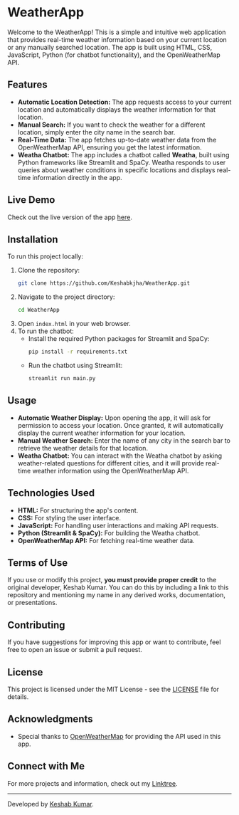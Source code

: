 # WeatherApp

Welcome to the WeatherApp! This is a simple and intuitive web application that provides real-time weather information based on your current location or any manually searched location. The app is built using HTML, CSS, JavaScript, Python (for chatbot functionality), and the OpenWeatherMap API.

## Features

- **Automatic Location Detection:** The app requests access to your current location and automatically displays the weather information for that location.
- **Manual Search:** If you want to check the weather for a different location, simply enter the city name in the search bar.
- **Real-Time Data:** The app fetches up-to-date weather data from the OpenWeatherMap API, ensuring you get the latest information.
- **Weatha Chatbot:** The app includes a chatbot called **Weatha**, built using Python frameworks like Streamlit and SpaCy. Weatha responds to user queries about weather conditions in specific locations and displays real-time information directly in the app.

## Live Demo

Check out the live version of the app [here](https://keshabkjha.github.io/WeatherApp/).

## Installation

To run this project locally:

1. Clone the repository:
    ```bash
    git clone https://github.com/Keshabkjha/WeatherApp.git
    ```
2. Navigate to the project directory:
    ```bash
    cd WeatherApp
    ```
3. Open `index.html` in your web browser.
4. To run the chatbot:
    - Install the required Python packages for Streamlit and SpaCy:
      ```bash
      pip install -r requirements.txt
      ```
    - Run the chatbot using Streamlit:
      ```bash
      streamlit run main.py
      ```

## Usage

- **Automatic Weather Display:** Upon opening the app, it will ask for permission to access your location. Once granted, it will automatically display the current weather information for your location.
- **Manual Weather Search:** Enter the name of any city in the search bar to retrieve the weather details for that location.
- **Weatha Chatbot:** You can interact with the Weatha chatbot by asking weather-related questions for different cities, and it will provide real-time weather information using the OpenWeatherMap API.

## Technologies Used

- **HTML:** For structuring the app's content.
- **CSS:** For styling the user interface.
- **JavaScript:** For handling user interactions and making API requests.
- **Python (Streamlit & SpaCy):** For building the Weatha chatbot.
- **OpenWeatherMap API:** For fetching real-time weather data.

## Terms of Use

If you use or modify this project, **you must provide proper credit** to the original developer, Keshab Kumar. You can do this by including a link to this repository and mentioning my name in any derived works, documentation, or presentations.

## Contributing

If you have suggestions for improving this app or want to contribute, feel free to open an issue or submit a pull request.

## License

This project is licensed under the MIT License - see the [LICENSE](https://github.com/Keshabkjha/WeatherApp/tree/main?tab=MIT-1-ov-file) file for details.

## Acknowledgments

- Special thanks to [OpenWeatherMap](https://openweathermap.org/) for providing the API used in this app.

## Connect with Me

For more projects and information, check out my [Linktree](https://linktr.ee/Keshabkjha).

---

Developed by [Keshab Kumar](https://github.com/Keshabkjha).
